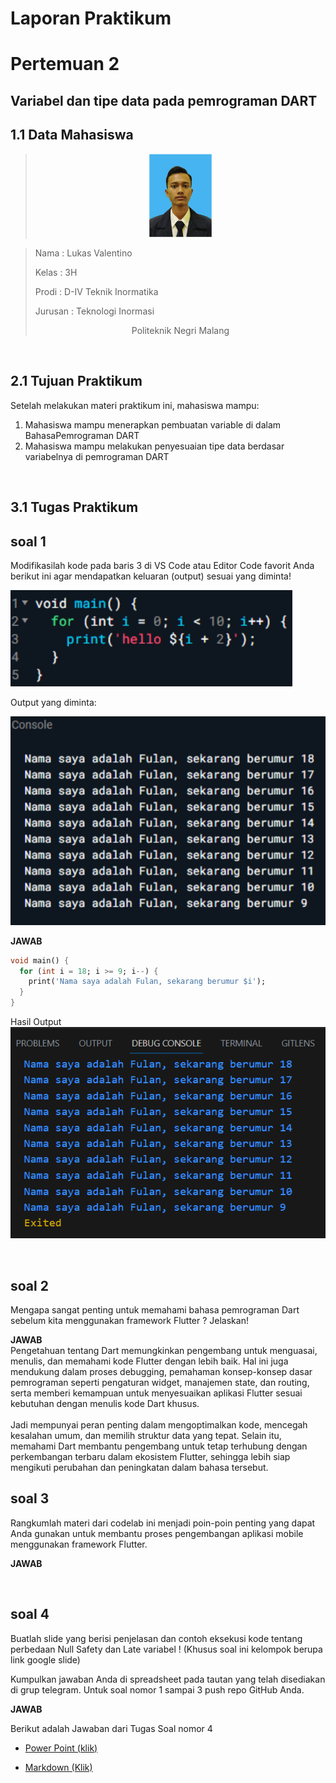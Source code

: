 # **Laporan Praktikum**
# **Pertemuan 2**
## **Variabel dan tipe data pada pemrograman DART**


## **1.1 Data Mahasiswa**
><center><img src = "docs/lukas_foto.jpg" width ="100"></center>

><p>Nama : Lukas Valentino<p>
>Kelas : 3H<p>
>Prodi : D-IV Teknik Inormatika<p>
>Jurusan : Teknologi Inormasi<p>
><center> Politeknik Negri Malang</center> 

<br>

## 2.1 Tujuan Praktikum
Setelah melakukan materi praktikum ini, mahasiswa mampu:

1. Mahasiswa mampu menerapkan pembuatan variable di dalam BahasaPemrograman DART
2. Mahasiswa mampu melakukan penyesuaian tipe data berdasar variabelnya di pemrograman DART

<br>

## 3.1 Tugas Praktikum

## soal 1
Modifikasilah kode pada baris 3 di VS Code atau Editor Code favorit Anda berikut ini agar mendapatkan keluaran (output) sesuai yang diminta!<p>
    <img src = "docs/soal1.png"><p>
Output yang diminta:<p>
    <img src = "docs/output1.png"><p>

**JAWAB**
<br>

```dart
void main() {
  for (int i = 18; i >= 9; i--) {
    print('Nama saya adalah Fulan, sekarang berumur $i');
  }
}
```

Hasil Output
 <img src = "docs/output-answer.png">

<br>

## soal 2
Mengapa sangat penting untuk memahami bahasa pemrograman Dart sebelum kita menggunakan framework Flutter ? Jelaskan!

**JAWAB** <br>
Pengetahuan tentang Dart memungkinkan pengembang untuk menguasai, menulis, dan memahami kode Flutter dengan lebih baik. Hal ini juga mendukung dalam proses debugging, pemahaman konsep-konsep dasar pemrograman seperti pengaturan widget, manajemen state, dan routing, serta memberi kemampuan untuk menyesuaikan aplikasi Flutter sesuai kebutuhan dengan menulis kode Dart khusus.
<br><br>
Jadi mempunyai peran penting dalam mengoptimalkan kode, mencegah kesalahan umum, dan memilih struktur data yang tepat. Selain itu, memahami Dart membantu pengembang untuk tetap terhubung dengan perkembangan terbaru dalam ekosistem Flutter, sehingga lebih siap mengikuti perubahan dan peningkatan dalam bahasa tersebut.
<br>

## soal 3
Rangkumlah materi dari codelab ini menjadi poin-poin penting yang dapat Anda gunakan untuk membantu proses pengembangan aplikasi mobile menggunakan framework Flutter.

**JAWAB**

<br>

## soal 4
Buatlah slide yang berisi penjelasan dan contoh eksekusi kode tentang perbedaan Null Safety dan Late variabel ! (Khusus soal ini kelompok berupa link google slide)

Kumpulkan jawaban Anda di spreadsheet pada tautan yang telah disediakan di grup telegram. Untuk soal nomor 1 sampai 3 push repo GitHub Anda.

**JAWAB**<p>
Berikut adalah Jawaban dari Tugas Soal nomor 4<p>
- [Power Point (klik)](https://www.canva.com/design/DAFtchccz5M/boMG7y_wubQaq-4roL2ouw/view?utm_content=DAFtchccz5M&utm_campaign=designshare&utm_medium=link&utm_source=publishsharelink)<p>
- [Markdown (Klik)](Laporan_Kelompok.md)<p>